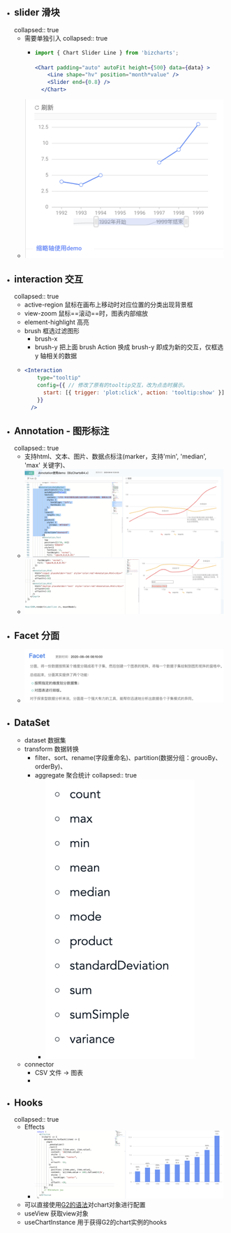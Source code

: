 - ## slider 滑块
  collapsed:: true
	- 需要单独引入
	  collapsed:: true
		- ```jsx
		  import { Chart Slider Line } from 'bizcharts';
		  
		  <Chart padding="auto" autoFit height={500} data={data} >
		      <Line shape="hv" position="month*value" />
		      <Slider end={0.8} />
		    </Chart>
		  ```
	- ![image.png](../assets/image_1661780299302_0.png)
- ## interaction  交互
  collapsed:: true
	- active-region  鼠标在画布上移动时对应位置的分类出现背景框
	- view-zoom  鼠标==滚动==时，图表内部缩放
	- element-highlight 高亮
	- brush  框选过滤图形
		- brush-x
		- brush-y  把上面 brush Action 换成 brush-y 即成为新的交互，仅框选 y 轴相关的数据
	- ```jsx
	  <Interaction
	      type="tooltip"
	      config={{ // 修改了原有的tooltip交互，改为点击时展示。
	        start: [{ trigger: 'plot:click', action: 'tooltip:show' }],
	      }}
	    />
	  ```
- ## Annotation - 图形标注
  collapsed:: true
	- 支持html、文本、图片、数据点标注(marker，支持'min', 'median', 'max' 关键字)、
	- ![image.png](../assets/image_1661780809204_0.png)
	- ![image.png](../assets/image_1661780952247_0.png)
- ## Facet 分面
	- ![image.png](../assets/image_1661781227335_0.png)
- ## DataSet
	- dataset 数据集
	- transform  数据转换
		- filter、sort、rename(字段重命名)、partition(数据分组：grouoBy、orderBy)、
		- aggregate 聚合统计
		  collapsed:: true
			- ![image.png](../assets/image_1661782067121_0.png)
	- connector
		- CSV 文件 ->  图表
		-
- ## Hooks
  collapsed:: true
	- Effects
		- ![image.png](../assets/image_1661782339945_0.png)
	- 可以直接使用[G2的语法](https://g2.antv.vision/zh/docs/manual/about-g2)对chart对象进行配置
	- useView  获取view对象
	- useChartInstance 用于获得G2的chart实例的hooks